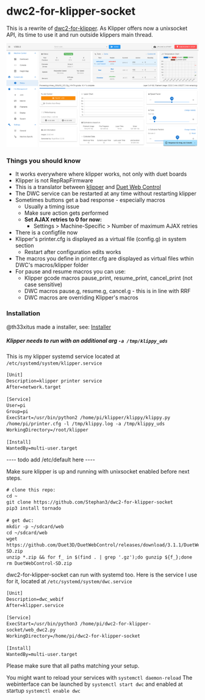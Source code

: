 # dwc2-for-klipper-socket

This is a rewrite of [dwc2-for-klipper](https://github.com/Stephan3/dwc2-for-klipper). As Klipper offers now a unixsocket API, its time to use it and run outside klippers main thread.

![screen](screenshots/screen.PNG?raw=true "screen")

### Things you should know
- It works everywhere where klipper works, not only with duet boards
- Klipper is not RepRapFirmware
- This is a translator between [klipper](https://github.com/KevinOConnor/klipper) and [Duet Web Control](https://github.com/Duet3D/DuetWebControl)
- The DWC service can be restarted at any time without restarting klipper
- Sometimes buttons get a bad response - especially macros
  - Usually a timing issue
  - Make sure action gets performed
  - **Set AJAX retries to 0 for now:**
    - Settings > Machine-Specific > Number of maximum AJAX retries
- There is a configfile now 
- Klipper's printer.cfg is displayed as a virtual file (config.g) in system section
    - Restart after configuration edits works
- The macros you define in printer.cfg are displayed as virtual files wthin DWC's macros/klipper folder
- For pause and resume macros you can use:
    - Klipper gcode macros pause_print, resume_print, cancel_print (not case sensitive)
    - DWC macros pause.g, resume.g, cancel.g - this is in line with RRF
    - DWC macros are overriding Klipper's macros

### Installation ###

@th33xitus made a installer, see:
[Installer](https://github.com/th33xitus/kiauh)

##### Klipper needs to run with an additional arg ```-a /tmp/klippy_uds``` ####

This is my klipper systemd service located at ```/etc/systemd/system/klipper.service```
```
[Unit]
Description=klipper printer service
After=network.target

[Service]
User=pi
Group=pi
ExecStart=/usr/bin/python2 /home/pi/klipper/klippy/klippy.py /home/pi/printer.cfg -l /tmp/klippy.log -a /tmp/klippy_uds
WorkingDirectory=/root/klipper

[Install]
WantedBy=multi-user.target
```

---- todo add /etc/default here ----

Make sure klipper is up and running with unixsocket enabled before next steps.

```
# clone this repo:
cd ~
git clone https://github.com/Stephan3/dwc2-for-klipper-socket
pip3 install tornado

# get dwc:
mkdir -p ~/sdcard/web
cd ~/sdcard/web
wget https://github.com/Duet3D/DuetWebControl/releases/download/3.1.1/DuetWebControl-SD.zip
unzip *.zip && for f_ in $(find . | grep '.gz');do gunzip ${f_};done
rm DuetWebControl-SD.zip
```

dwc2-for-klipper-socket can run with systemd too. Here is the service I use for it, located at ```/etc/systemd/system/dwc.service```
```
[Unit]
Description=dwc_webif
After=klipper.service

[Service]
ExecStart=/usr/bin/python3 /home/pi/dwc2-for-klipper-socket/web_dwc2.py
WorkingDirectory=/home/pi/dwc2-for-klipper-socket

[Install]
WantedBy=multi-user.target
```
Please make sure that all paths matching your setup. 

You might want to reload your services with ```systemctl daemon-reload```
The webinterface can be launched by ```systemctl start dwc``` and enabled at startup ```systemctl enable dwc```
